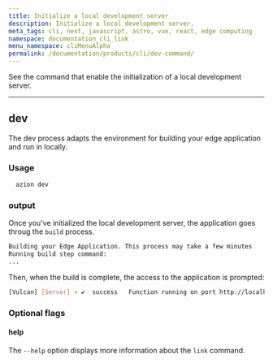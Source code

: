 ```yaml
---
title: Initialize a local development server
description: Initialize a local development server.
meta_tags: cli, next, javascript, astro, vue, react, edge computing
namespace: documentation_cli_link
menu_namespace: cliMenuAlpha
permalink: /documentation/products/cli/dev-command/
---
```


See the command that enable the initialization of a local development server.

---

## dev

The dev process adapts the environment for building your edge application and run in locally.

### Usage

```sh
  azion dev
```

### output 

Once you've initialized the local development server, the application goes throug the `build` process.

```sh 
Building your Edge Application. This process may take a few minutes
Running build step command:
...
```

Then, when the build is complete, the access to the application is prompted: 

```sh
[Vulcan] [Server] › ✔  success   Function running on port http://localhost:3000 
```

### Optional flags

#### help

The `--help` option displays more information about the `link` command.

